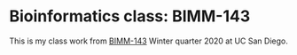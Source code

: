 # Bioinformatics class: BIMM-143

This is my class work from [BIMM-143](https://bioboot.github.io/bimm143_W20) Winter quarter 2020 at UC San Diego.

